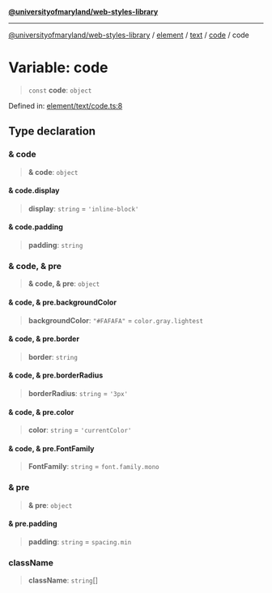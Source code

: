 [**@universityofmaryland/web-styles-library**](../../../../../../README.md)

***

[@universityofmaryland/web-styles-library](../../../../../../README.md) / [element](../../../../../README.md) / [text](../../../README.md) / [code](../README.md) / code

# Variable: code

> `const` **code**: `object`

Defined in: [element/text/code.ts:8](https://github.com/UMD-Digital/design-system/blob/7fa144f196ef5f0ef2b372670136735f5a5c9236/packages/styles/source/element/text/code.ts#L8)

## Type declaration

### & code

> **& code**: `object`

#### & code.display

> **display**: `string` = `'inline-block'`

#### & code.padding

> **padding**: `string`

### & code, & pre

> **& code, & pre**: `object`

#### & code, & pre.backgroundColor

> **backgroundColor**: `"#FAFAFA"` = `color.gray.lightest`

#### & code, & pre.border

> **border**: `string`

#### & code, & pre.borderRadius

> **borderRadius**: `string` = `'3px'`

#### & code, & pre.color

> **color**: `string` = `'currentColor'`

#### & code, & pre.FontFamily

> **FontFamily**: `string` = `font.family.mono`

### & pre

> **& pre**: `object`

#### & pre.padding

> **padding**: `string` = `spacing.min`

### className

> **className**: `string`[]

